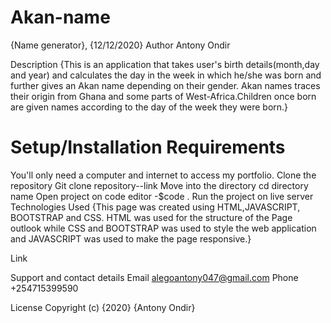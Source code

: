 # Akan-name
{Name generator}, {12/12/2020}
Author
Antony Ondir

Description
{This is an application that takes user's birth details(month,day and year) and calculates the day in the week in which he/she was born and further gives an Akan name depending on their gender. Akan names traces their origin from Ghana and some parts of West-Africa.Children once born are given names according to the day of the week they were born.}

# Setup/Installation Requirements
You'll only need a computer and internet to access my portfolio.
Clone the repository
Git clone repository--link
Move into the directory
cd directory name
Open project on code editor
-$code .
Run the project on live server
Technologies Used
{This page was created using HTML,JAVASCRIPT, BOOTSTRAP and CSS. HTML was used for the structure of the Page outlook while CSS and BOOTSTRAP was used to style the web application and JAVASCRIPT was used to make the page responsive.}

Link


Support and contact details
Email alegoantony047@gmail.com Phone +254715399590

License
Copyright (c) {2020} {Antony Ondir}
